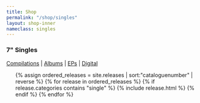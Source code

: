 ```yaml
---
title: Shop
permalink: "/shop/singles"
layout: shop-inner
nameclass: singles
---
```


<div class="singles">
    <h3>7" Singles</h3><div class="shop-nav"><a href="{{site.baseurl}}/shop/compilations">Compilations</a> |  <a href="{{site.baseurl}}/shop/albums">Albums</a> | <a href="{{site.baseurl}}/shop/eps">EPs</a> | <a href="{{site.baseurl}}/shop/digital">Digital</a></div>
    <ul class="single-list">
        {% assign ordered_releases = site.releases  | sort:"cataloguenumber" | reverse  %}
        {% for release in ordered_releases  %}
            {% if release.categories contains "single" %}
            {% include release.html %}
            {% endif %}
        {% endfor %} 
    </ul>
</div>


